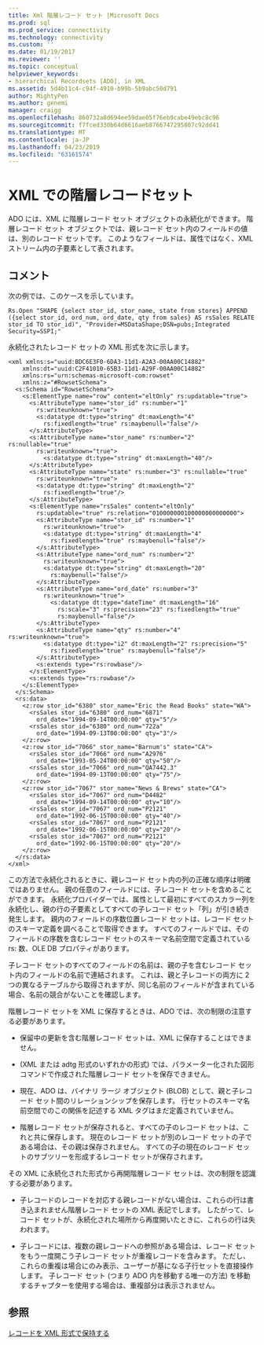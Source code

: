 ```yaml
---
title: Xml 階層レコード セット |Microsoft Docs
ms.prod: sql
ms.prod_service: connectivity
ms.technology: connectivity
ms.custom: ''
ms.date: 01/19/2017
ms.reviewer: ''
ms.topic: conceptual
helpviewer_keywords:
- hierarchical Recordsets [ADO], in XML
ms.assetid: 5d4b11c4-c94f-4910-b99b-5b9abc50d791
author: MightyPen
ms.author: genemi
manager: craigg
ms.openlocfilehash: 860732a8d694ee59dae05f76eb9cabe49ebc8c96
ms.sourcegitcommit: f7fced330b64d6616aeb8766747295807c92dd41
ms.translationtype: MT
ms.contentlocale: ja-JP
ms.lasthandoff: 04/23/2019
ms.locfileid: "63161574"
---
```

# <a name="hierarchical-recordsets-in-xml"></a>XML での階層レコードセット
ADO には、XML に階層レコード セット オブジェクトの永続化ができます。 階層レコード セット オブジェクトでは、親レコード セット内のフィールドの値は、別のレコード セットです。 このようなフィールドは、属性ではなく、XML ストリーム内の子要素として表されます。  
  
## <a name="remarks"></a>コメント  
 次の例では、このケースを示しています。  
  
```  
Rs.Open "SHAPE {select stor_id, stor_name, state from stores} APPEND ({select stor_id, ord_num, ord_date, qty from sales} AS rsSales RELATE stor_id TO stor_id)", "Provider=MSDataShape;DSN=pubs;Integrated Security=SSPI;"  
```  
  
 永続化されたレコード セットの XML 形式を次に示します。  
  
```  
<xml xmlns:s="uuid:BDC6E3F0-6DA3-11d1-A2A3-00AA00C14882"     xmlns:dt="uuid:C2F41010-65B3-11d1-A29F-00AA00C14882"     xmlns:rs="urn:schemas-microsoft-com:rowset"   
    xmlns:z="#RowsetSchema">   
  <s:Schema id="RowsetSchema">   
    <s:ElementType name="row" content="eltOnly" rs:updatable="true">   
      <s:AttributeType name="stor_id" rs:number="1"   
        rs:writeunknown="true">   
        <s:datatype dt:type="string" dt:maxLength="4"   
          rs:fixedlength="true" rs:maybenull="false"/>   
      </s:AttributeType>   
      <s:AttributeType name="stor_name" rs:number="2" rs:nullable="true"   
        rs:writeunknown="true">   
          <s:datatype dt:type="string" dt:maxLength="40"/>   
      </s:AttributeType>   
      <s:AttributeType name="state" rs:number="3" rs:nullable="true"   
        rs:writeunknown="true">   
        <s:datatype dt:type="string" dt:maxLength="2"   
          rs:fixedlength="true"/>   
      </s:AttributeType>   
      <s:ElementType name="rsSales" content="eltOnly"   
        rs:updatable="true" rs:relation="010000000100000000000000">   
        <s:AttributeType name="stor_id" rs:number="1"   
          rs:writeunknown="true">   
          <s:datatype dt:type="string" dt:maxLength="4"   
            rs:fixedlength="true" rs:maybenull="false"/>   
        </s:AttributeType>   
        <s:AttributeType name="ord_num" rs:number="2"   
          rs:writeunknown="true">   
          <s:datatype dt:type="string" dt:maxLength="20"   
            rs:maybenull="false"/>   
        </s:AttributeType>   
        <s:AttributeType name="ord_date" rs:number="3"   
          rs:writeunknown="true">   
            <s:datatype dt:type="dateTime" dt:maxLength="16"   
              rs:scale="3" rs:precision="23" rs:fixedlength="true"   
              rs:maybenull="false"/>   
        </s:AttributeType>   
        <s:AttributeType name="qty" rs:number="4" rs:writeunknown="true">   
          <s:datatype dt:type="i2" dt:maxLength="2" rs:precision="5"   
            rs:fixedlength="true" rs:maybenull="false"/>   
        </s:AttributeType>   
        <s:extends type="rs:rowbase"/>   
      </s:ElementType>   
      <s:extends type="rs:rowbase"/>   
    </s:ElementType>   
  </s:Schema>   
  <rs:data>   
    <z:row stor_id="6380" stor_name="Eric the Read Books" state="WA">   
      <rsSales stor_id="6380" ord_num="6871"   
        ord_date="1994-09-14T00:00:00" qty="5"/>   
      <rsSales stor_id="6380" ord_num="722a"   
        ord_date="1994-09-13T00:00:00" qty="3"/>   
    </z:row>   
    <z:row stor_id="7066" stor_name="Barnum's" state="CA">   
      <rsSales stor_id="7066" ord_num="A2976"   
        ord_date="1993-05-24T00:00:00" qty="50"/>   
      <rsSales stor_id="7066" ord_num="QA7442.3"   
        ord_date="1994-09-13T00:00:00" qty="75"/>   
    </z:row>   
    <z:row stor_id="7067" stor_name="News & Brews" state="CA">   
      <rsSales stor_id="7067" ord_num="D4482"   
        ord_date="1994-09-14T00:00:00" qty="10"/>   
      <rsSales stor_id="7067" ord_num="P2121"   
        ord_date="1992-06-15T00:00:00" qty="40"/>   
      <rsSales stor_id="7067" ord_num="P2121"   
        ord_date="1992-06-15T00:00:00" qty="20"/>   
      <rsSales stor_id="7067" ord_num="P2121"   
        ord_date="1992-06-15T00:00:00" qty="20"/>   
    </z:row>   
  </rs:data>   
</xml>   
```  
  
 この方法で永続化されるときに、親レコード セット内の列の正確な順序は明確ではありません。 親の任意のフィールドには、子レコード セットを含めることができます。 永続化プロバイダーでは、属性として最初にすべてのスカラー列を永続化し、親の行の子要素としてすべての子レコード セット「列」が引き続き発生します。 親内のフィールドの序数位置レコード セットは、レコード セットのスキーマ定義を調べることで取得できます。 すべてのフィールドでは、そのフィールドの序数を含むレコード セットのスキーマ名前空間で定義されている rs: 数、OLE DB プロパティがあります。  
  
 子レコード セットのすべてのフィールドの名前は、親の子を含むレコード セット内のフィールドの名前で連結されます。 これは、親と子レコードの両方に 2 つの異なるテーブルから取得されますが、同じ名前のフィールドが含まれている場合、名前の競合がないことを確認します。  
  
 階層レコード セットを XML に保存するときは、ADO では、次の制限の注意する必要があります。  
  
-   保留中の更新を含む階層レコード セットは、XML に保存することはできません。  
  
-   (XML または adtg 形式のいずれかの形式) では、パラメーター化された図形コマンドで作成された階層レコード セットを保存できません。  
  
-   現在、ADO は、バイナリ ラージ オブジェクト (BLOB) として、親と子レコード セット間のリレーションシップを保存します。 行セットのスキーマ名前空間でのこの関係を記述する XML タグはまだ定義されていません。  
  
-   階層レコード セットが保存されると、すべての子のレコード セットは、これと共に保存します。 現在のレコード セットが別のレコード セットの子である場合は、その親は保存されません。 すべての子の現在のレコード セットのサブツリーを形成するレコード セットが保存されます。  
  
 その XML に永続化された形式から再開階層レコード セットは、次の制限を認識する必要があります。  
  
-   子レコードのレコードを対応する親レコードがない場合は、これらの行は書き込まれません階層レコード セットの XML 表記でします。 したがって、レコード セットが、永続化された場所から再度開いたときに、これらの行は失われます。  
  
-   子レコードには、複数の親レコードへの参照がある場合は、レコード セットをもう一度開こう子レコード セットが重複レコードを含みます。 ただし、これらの重複は場合にのみ表示、ユーザーが基になる子行セットを直接操作します。 子レコード セット (つまり ADO 内を移動する唯一の方法) を移動するチャプターを使用する場合は、重複部分は表示されません。  
  
## <a name="see-also"></a>参照  
 [レコードを XML 形式で保持する](../../../ado/guide/data/persisting-records-in-xml-format.md)
